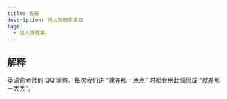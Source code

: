```yaml
---
title: 丢丢
description: 恪人族梗集条目
tags:
  - 恪人族梗集
---
```


## 解释

英语俞老师的 QQ 昵称，每次我们讲 “就差那一点点” 时都会用此调侃成 “就差那一丢丢”。

<WImg src="https://wikioss.xhemj.work/krzfs/wiki/5b58437f20fa8c9ad7b56990575195f5.jpg" title="英语俞老师的QQ头像"/></WImg>
